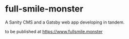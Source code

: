 # full-smile-monster

A Sanity CMS and a Gatsby web app developing in tandem.

to be published at https://www.fullsmile.monster

